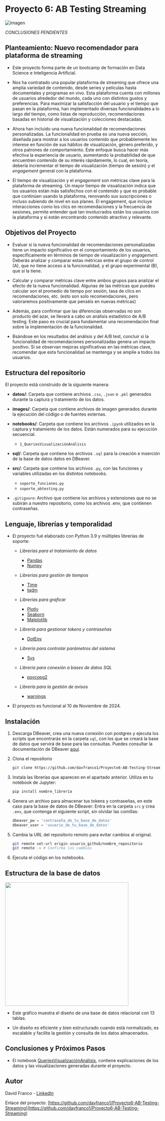 # Proyecto 6: AB Testing Streaming

![imagen](images/header.png)

*CONCLUSIONES PENDIENTES* 

## Planteamiento: **Nuevo recomendador para plataforma de streaming**

- Este proyecto forma parte de un bootcamp de formación en Data Science e Inteligencia Artificial.

- Nos ha contratado una popular plataforma de streaming que ofrece una amplia variedad de contenido, desde series y películas hasta documentales y programas en vivo. Esta plataforma cuenta con millones de usuarios alrededor del mundo, cada uno con distintos gustos y preferencias. Para maximizar la satisfacción del usuario y el tiempo que pasan en la plataforma, han implementado diversas funcionalidades a lo largo del tiempo, como listas de reproducción, recomendaciones basadas en historial de visualización y colecciones destacadas.

- Ahora han incluido una nueva funcionalidad de recomendaciones personalizadas. La funcionalidad en prueba es una nueva sección, diseñada para mostrar a los usuarios contenido que probablemente les interese en función de sus hábitos de visualización, género preferido, y otros patrones de comportamiento. Este enfoque busca hacer más efectiva la experiencia de usuario, aumentando la probabilidad de que encuentren contenido de su interés rápidamente, lo cual, en teoría, debería incrementar el tiempo de visualización (tiempo de sesión) y el *engagement* general con la plataforma.

- El tiempo de visualización y el *engagement* son métricas clave para la plataforma de streaming. Un mayor tiempo de visualización indica que los usuarios están más satisfechos con el contenido y que es probable que continúen usando la plataforma, renovando sus suscripciones o incluso subiendo de nivel en sus planes. El engagement, que incluye interacciones como los clics en recomendaciones y la frecuencia de sesiones, permite entender qué tan involucrados están los usuarios con la plataforma y si están encontrando contenido atractivo y relevante.


## Objetivos del Proyecto

- Evaluar si la nueva funcionalidad de recomendaciones personalizadas tiene un impacto significativo en el comportamiento de los usuarios, específicamente en términos de tiempo de visualización y *engagement*. Deberás analizar y comparar estas métricas entre el grupo de control (A), que no tiene acceso a la funcionalidad, y el grupo experimental (B), que sí la tiene.

- Calcular y comparar métricas clave entre ambos grupos para analizar el efecto de la nueva funcionalidad. Algunas de las métricas que puedes calcular son el promedio de tiempo por sesión, tasa de clics en recomendaciones, etc. (esto son solo recomendaciones, pero valoraremos positivamente que penséis en nuevas métricas)

- Además, para confirmar que las diferencias observadas no son producto del azar, se llevará a cabo un análisis estadístico de A/B testing. Este paso es crucial para fundamentar una recomendación final sobre la implementación de la funcionalidad.

- Bsándose en los resultados del análisis y del A/B test, concluir si la funcionalidad de recomendaciones personalizadas genera un impacto positivo. Si se observan mejoras significativas en las métricas clave, recomendar que esta funcionalidad se mantenga y se amplíe a todos los usuarios.


## Estructura del repositorio

El proyecto está construido de la siguiente manera:

- **datos/**: Carpeta que contiene archivos `.csv`, `.json` o `.pkl` generados durante la captura y tratamiento de los datos.

- **images/**: Carpeta que contiene archivos de imagen generados durante la ejecución del código o de fuentes externas.

- **notebooks/**: Carpeta que contiene los archivos `.ipynb` utilizados en la captura y tratamiento de los datos. Están numerados para su ejecución secuencial.
  - `1_QueriesVisualizaciónAnálisis`

- **sql/**: Carpeta que contiene los archivos `.sql` para la creación e inserción de la base de datos datos en DBeaver.

- **src/**: Carpeta que contiene los archivos `.py`, con las funciones y variables utilizadas en los distintos notebooks.
  - `soporte_funciones.py`
  - `soporte_abtesting.py`

- `.gitignore`: Archivo que contiene los archivos y extensiones que no se subirán a nuestro repositorio, como los archivos .env, que contienen contraseñas.


## Lenguaje, librerías y temporalidad
- El proyecto fué elaborado con Python 3.9 y múltiples librerías de soporte:

    - *Librerías para el tratamiento de datos*
        - [Pandas](https://pandas.pydata.org/docs/)
        - [Numpy](https://numpy.org/doc/)

    - *Librerías para gestión de tiempos*
        - [Time](https://docs.python.org/3/library/time.html)
        - [tqdm](https://numpy.org/doc/)

    - *Librerías para graficar*
        - [Plotly](https://plotly.com/python/)
        - [Seaborn](https://seaborn.pydata.org)
        - [Matplotlib](https://matplotlib.org/stable/index.html)

    - *Librería para gestionar tokens y contraseñas*
        - [DotEnv](https://pypi.org/project/python-dotenv/)

    - *Librería para controlar parámetros del sistema*
        - [Sys](https://docs.python.org/3/library/sys.html)

    - *Librería para conexión a bases de datos SQL*
        - [psycopg2](https://www.psycopg.org/docs/)

    - *Librería para la gestión de avisos*
        - [warnings](https://docs.python.org/3/library/warnings.html)

- El proyecto es funcional al 10 de Noviembre de 2024.

## Instalación

1. Descarga DBeaver, crea una nueva conexión con postgres y ejecuta los scripts que encontrarás en la carpeta `sql`, con los que se creará la base de datos que servirá de base para las consultas. Puedes consultar la documentación de DBeaver [aquí](https://dbeaver.com/docs/dbeaver/).

2. Clona el repositorio
   ```sh
   git clone https://github.com/davfranco1/Proyecto6-AB-Testing-Streaming.git
   ```
3. Instala las librerías que aparecen en el apartado anterior. Utiliza en tu notebook de Jupyter:
   ```sh
   pip install nombre_librería
   ```
4. Genera un archivo para almacenar tus tokens y contraseñas, en este caso para la base de datos de DBeaver:
   Entra en la carpeta `src` y crea `.env`, que contenga el siguiente script, sin olvidar las comillas:
   ```js
   dbeaver_pw = 'contraseña_de_tu_base_de_datos'
   dbeaver_user = 'usuario_de_tu_base_de_datos'
   ```

5. Cambia la URL del repositorio remoto para evitar cambios al original.
   ```sh
   git remote set-url origin usuario_github/nombre_repositorio
   git remote -v # Confirma los cambios
   ```

6. Ejecuta el código en los notebooks.


## Estructura de la base de datos

<img src="images/Diagrama_ER.png" width="400">

- Este gráfico muestra el diseño de una base de datos relacional con 13 tablas.

- Un diseño es eficiente y bien estructurado cuando está normalizado, es escalable y facilita la gestión y consulta de los datos almacenados.


## Conclusiones y Próximos Pasos

- El notebook [QueriesVisualizaciónAnálisis](notebooks/1_QueriesVisualizaciónAnálisis.ipynb), contiene explicaciones de los datos y las visualizaciones generadas durante el proyecto.


## Autor

David Franco - [LinkedIn](https://linkedin.com/in/franco-david)

Enlace del proyecto: [https://github.com/davfranco1/Proyecto6-AB-Testing-Streaming](https://github.com/davfranco1/Proyecto6-AB-Testing-Streaming)
